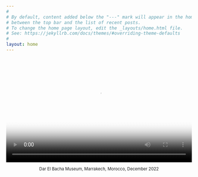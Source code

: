 ```yaml
---
#
# By default, content added below the "---" mark will appear in the home page
# between the top bar and the list of recent posts.
# To change the home page layout, edit the _layouts/home.html file.
# See: https://jekyllrb.com/docs/themes/#overriding-theme-defaults
#
layout: home
---
```

<div style="max-width: 800px; margin: 0 auto;">
  <div style="position: relative; padding-bottom: 56.25%;" id="mediaContainer">
    <video 
      id="mainVideo"
      style="position: absolute; top: 0; left: 0; width: 100%; height: 100%; object-fit: cover;" 
      controls 
      preload="metadata"
      poster="{{ site.baseurl }}/assets/images/og-image.jpg">
      <source src="{{ site.baseurl }}/assets/videos/2022-12-25-dar-el-bacha-museum.mp4" type="video/mp4">
      Your browser does not support the video tag.
    </video>
  </div>
</div>

<style>
  video[poster] {
    object-fit: cover;
  }
  iframe {
    position: absolute;
    top: 0;
    left: 0;
    width: 100%;
    height: 100%;
    border: none;
  }
</style>

<script>
document.getElementById('mainVideo').addEventListener('ended', function() {
    const container = document.getElementById('mediaContainer');
    const video = document.getElementById('mainVideo');
    
    // Create Twitch embed
    const embed = document.createElement('iframe');
    embed.src = "https://player.twitch.tv/?channel=prabhchintan&parent=" + window.location.hostname;
    embed.allowFullscreen = true;
    
    // Replace video with Twitch embed
    video.style.display = 'none';
    container.appendChild(embed);
});
</script>

<p style="font-size: 0.8em; font-style; text-align: center;">
  Dar El Bacha Museum, Marrakech, Morocco, December 2022
</p>
